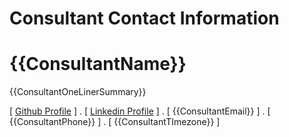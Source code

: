 # Consultant Contact Information

{{ConsultantName}}
=====

{{ConsultantOneLinerSummary}}

[ [Github Profile]({{ConsultantGithub}}) ] .  [ [Linkedin Profile]({{ConsultantLinkedin}}) ] . [ {{ConsultantEmail}} ] . [ {{ConsultantPhone}} ] . [ {{ConsultantTImezone}} ]

